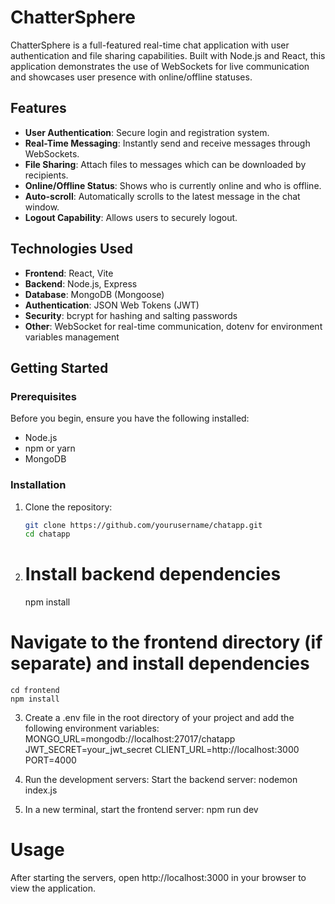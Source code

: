 # ChatterSphere

ChatterSphere is a full-featured real-time chat application with user authentication and file sharing capabilities. Built with Node.js and React, this application demonstrates the use of WebSockets for live communication and showcases user presence with online/offline statuses.

## Features

- **User Authentication**: Secure login and registration system.
- **Real-Time Messaging**: Instantly send and receive messages through WebSockets.
- **File Sharing**: Attach files to messages which can be downloaded by recipients.
- **Online/Offline Status**: Shows who is currently online and who is offline.
- **Auto-scroll**: Automatically scrolls to the latest message in the chat window.
- **Logout Capability**: Allows users to securely logout.

## Technologies Used

- **Frontend**: React, Vite
- **Backend**: Node.js, Express
- **Database**: MongoDB (Mongoose)
- **Authentication**: JSON Web Tokens (JWT)
- **Security**: bcrypt for hashing and salting passwords
- **Other**: WebSocket for real-time communication, dotenv for environment variables management

## Getting Started

### Prerequisites

Before you begin, ensure you have the following installed:
- Node.js
- npm or yarn
- MongoDB

### Installation

1. Clone the repository:
   ```bash
   git clone https://github.com/yourusername/chatapp.git
   cd chatapp
   
2. # Install backend dependencies
    npm install

  # Navigate to the frontend directory (if separate) and install dependencies
    cd frontend
    npm install

3. Create a .env file in the root directory of your project and add the following environment variables:
   MONGO_URL=mongodb://localhost:27017/chatapp
  JWT_SECRET=your_jwt_secret
  CLIENT_URL=http://localhost:3000
  PORT=4000

4. Run the development servers:
  Start the backend server: nodemon index.js

5. In a new terminal, start the frontend server:
   npm run dev

# Usage
After starting the servers, open http://localhost:3000 in your browser to view the application.






